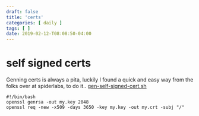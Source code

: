 ```yaml
---
draft: false
title: 'certs' 
categories: [ daily ]
tags: [ ]
date: 2019-02-12-T08:08:50-04:00
---
```


# self signed certs
Genning certs is always a pita, luckily I found a quick and easy way from the folks over at spiderlabs, to do it..
[gen-self-signed-cert.sh](https://raw.githubusercontent.com/SpiderLabs/Responder/master/certs/gen-self-signed-cert.sh "gen-self-signed-cert.sh")
```
#!/bin/bash
openssl genrsa -out my.key 2048
openssl req -new -x509 -days 3650 -key my.key -out my.crt -subj "/"
```
